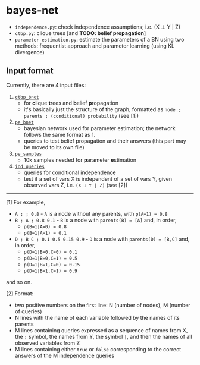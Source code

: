 # bayes-net

- `independence.py`: check independence assumptions; i.e. (X ⊥ Y | Z)
- `ctbp.py`: clique trees [and **TODO: belief propagation**]
- `parameter-estimation.py`: estimate the parameters of a BN using two methods:
frequentist approach and parameter learning (using KL divergence)

## Input format

Currently, there are 4 input files:
1. [`ctbp_bnet`](https://github.com/alexandru-dinu/bayes-net/blob/master/input/ctbp_bnet)
    - for **c**lique **t**rees and **b**elief **p**ropagation
    - it's basically just the structure of the graph, formatted as `node ; parents ; (conditional) probability` (see [1])
2. [`pe_bnet`](https://github.com/alexandru-dinu/bayes-net/blob/master/input/pe_bnet)
    - bayesian network used for parameter estimation; the network follows the same format as 1.
    - queries to test belief propagation and their answers (this part may be moved to its own file)
3. [`pe_samples`](https://github.com/alexandru-dinu/bayes-net/blob/master/input/pe_samples)
    - 10k samples needed for **p**arameter **e**stimation
4. [`ind_queries`](https://github.com/alexandru-dinu/bayes-net/blob/master/input/ind_queries)
    - queries for conditional independence
    - test if a set of vars X is independent of a set of vars Y, given observed vars Z, i.e. `(X ⊥ Y | Z)` (see [2])

---

[1] For example,
- `A ; ; 0.8` - `A` is a node without any parents, with `p(A=1) = 0.8`
- `B ; A ; 0.8 0.1` - `B` is a node with `parents(B) = [A]` and, in order,
    - `p(B=1|A=0) = 0.8`
    - `p(B=1|A=1) = 0.1`
- `D ; B C ; 0.1 0.5 0.15 0.9` - `D` is a node with `parents(D) = [B,C]` and, in order,
    - `p(D=1|B=0,C=0) = 0.1`
    - `p(D=1|B=0,C=1) = 0.5`
    - `p(D=1|B=1,C=0) = 0.15`
    - `p(D=1|B=1,C=1) = 0.9`

and so on.

[2] Format:
- two positive numbers on the first line: N (number of nodes), M (number of queries)
- N lines with the name of each variable followed by the names of its parents
- M lines containing queries expressed as a sequence of names from X, the `;` symbol, the names from Y, the symbol `|`, and then the names of all observed variables from Z
- M lines containing either `true` or `false` corresponding to the correct answers of the M independence queries
